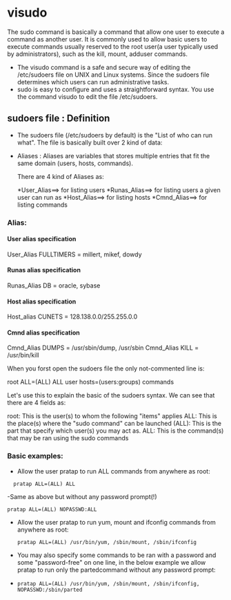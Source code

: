 # visudo

The sudo command is basically a command that allow one user to execute a command as another user. It is commonly used to allow basic users to execute commands usually reserved to the root user(a user typically used by administrators), such as the kill, mount, adduser commands.

- The visudo command is a safe and secure way of editing the /etc/sudoers file on UNIX and Linux systems. Since the sudoers file determines which users can run administrative tasks.
- sudo is easy to configure and uses a straightforward syntax. You use the command visudo to edit the file /etc/sudoers.


## sudoers file : Definition

- The sudoers file (/etc/sudoers by default) is the "List of who can run what". The file is basically built over 2 kind of data:

- Aliases : Aliases are variables that stores multiple entries that fit the same domain (users, hosts, commands).

  There are 4 kind of Aliases as:

  *User_Alias==> for listing users
  *Runas_Alias==> for listing users a given user can run as
  *Host_Alias==> for listing hosts
  *Cmnd_Alias==> for listing commands

### Alias:

#### User alias specification

User_Alias FULLTIMERS = millert, mikef, dowdy

#### Runas alias specification

Runas_Alias DB = oracle, sybase

#### Host alias specification

Host_alias CUNETS = 128.138.0.0/255.255.0.0

#### Cmnd alias specification

Cmnd_Alias DUMPS = /usr/sbin/dump, /usr/sbin
Cmnd_Alias KILL = /usr/bin/kill

When you forst open the sudoers file the only not-commented line is:

root ALL=(ALL) ALL
user hosts=(users:groups) commands

Let's use this to explain the basic of the sudoers syntax. We can see that there are 4 fields as:

root: This is the user(s) to whom the following "items" applies
ALL: This is the place(s) where the "sudo command" can be launched
(ALL): This is the part that specify which user(s) you may act as.
ALL: This is the command(s) that may be ran using the sudo commands

### Basic examples:

- Allow the user pratap to run ALL commands from anywhere as root:
```
  pratap ALL=(ALL) ALL
```
-Same as above but without any password prompt(!)
```
pratap ALL=(ALL) NOPASSWD:ALL
```

- Allow the user pratap to run yum, mount and ifconfig commands from anywhere as root:

  ```
  pratap ALL=(ALL) /usr/bin/yum, /sbin/mount, /sbin/ifconfig
  ```
- You may also specify some commands to be ran with a password and some "password-free" on one line, in the below example we allow pratap to run only the partedcommand without any password prompt:

- ```
  pratap ALL=(ALL) /usr/bin/yum, /sbin/mount, /sbin/ifconfig, NOPASSWD:/sbin/parted
  ```

